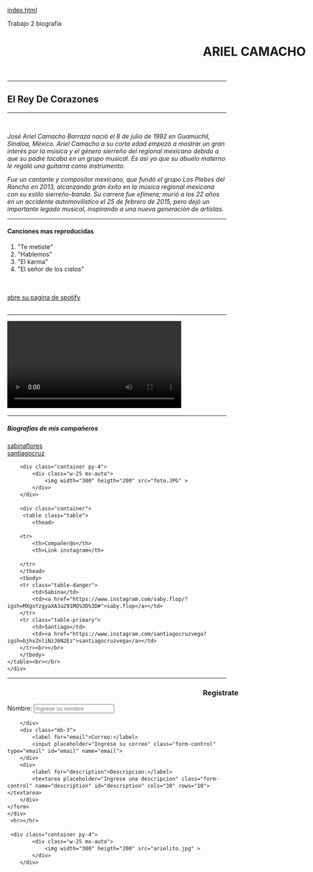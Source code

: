 [index.html](https://github.com/user-attachments/files/23091130/index.html)
<!DOCTYPE html> 
<HTML>
    <TITLE>1.3 Elementos de lenguaje HTML</TITLE>
   <head> Trabajo 2 biografia 
    <meta charset="UTF-8">
<meta http-equiv="X-UA-Compatible" content="IE=edge">
<meta name="viewport" content="width=device-width, initial-scale=1.0">
<link href="https://cdn.jsdelivr.net/npm/bootstrap@5.3.8/dist/css/bootstrap.min.css" rel="stylesheet"
 integrity="sha384-sRIl4kxILFvY47J16cr9ZwB07vP4J8+LH7qKQnuqkuIAvNWLzeN8tE5YBujZqJLB" crossorigin="anonymous">
   </head>
   <div style="weidth:50px">
    <h1 style="position: relative; top: 0px; left: 450px; bottom: ;right: ;">ARIEL CAMACHO</h1>
    </div>
   
   <body>
       <br>
       <hr>
       <div>
       <H2 class="display-6" >El Rey De Corazones</H2> 
     </div>
       <hr>
       <br>
       <div class="container">
       <p><em>José Ariel Camacho Barraza nació el 8 de julio de 1992 en Guamúchil, Sinaloa, México. Ariel Camacho a su corta edad empezó a mostrar un gran interés
         por la música y el género sierreño del regional mexicano debido a que su padre tocaba en un grupo musical. Es asi ya que su abuelo materno le regaló una
          guitarra como instrumento. </em> </P>
        <p><em>Fue un cantante y compositor mexicano, que fundó el grupo Los Plebes del Rancho en 2013, alcanzando gran éxito en la música regional mexicana con su estilo 
            sierreño-banda. Su carrera fue efímera; murió a los 22 años en un accidente automovilístico el 25 de febrero de 2015, pero dejó un importante legado musical, 
            inspirando a una nueva generación de artistas.</em> </p>
   </div>
       
  <hr></hr>
        <H4 >Canciones mas reproducidas</H4>
        <div >
       <OL class="list-inline">
           <LI class="list-inline-item"> "Te metiste"</LI>
           <LI class="list-inline-item"> "Hablemos"</LI>
           <LI class="list-inline-item"> "El karma" </LI>
           <LI class="list-inline-item"> "El señor de los cielos" </LI>
           </div>
           <br></br>
           <a href="https://open.spotify.com/artist/2Lxa3SFNEW0alfRvtdXOul">abre su pagina de spotify</a><br></br>
       </OL>
       <hr></hr>
       <video controls width="400"> <source src="video_ariel.mp4" type="video/mp4">  </video>
      
 <hr></hr>
       <div class="container">
    <div class="row">
      <div class="col border"><H5>Biografias de mis compañeros</H5></div>
        <div class="col border"><a href="https://bootstrap-jimin.onrender.com">sabinaflores</a></div>
      <div class="col border"><a href="https://bootstrap-dbly.onrender.com/">santiagocruz</a></div>
    </div>

       
        <div class="container py-4">
            <div class="w-25 mx-auto">
                <img width="300" heigth="200" src="foto.JPG" >
            </div>
        </div>

        <div class="container">
         <table class="table">
            <thead>
                
        <tr>
            <th>Compañer@s</th>
            <th>Link instagram</th>

        </tr>
        </thead>
        <tbody>
        <tr class="table-danger">
            <td>Sabina</td>
            <td><a href="https://www.instagram.com/saby.flop/?igsh=MXgxYzgyaXA3a291MQ%3D%3D#">saby.flop</a></td>
        </tr>
        <tr class="table-primary">
            <td>Santiago</td>
            <td><a href="https://www.instagram.com/santiagocruzvega?igsh=bjhxZnliNzJ6N2Ez">santiagocruzvega</a></td>
        </tr><br></br>
        </tbody>
    </table><br></br>
    </div>

 <hr></hr>
<div >
    <h3 style="position: relative; top: 0px; left: 450px; bottom: ;right: ; " class="display-6">Registrate</h3>
</div>
    <div>
        <form action="imprimir.php" method="POST">
        <div class="mb-3">
            <label for="nombre">Nombre:</label>
            <input placeholder="Ingrese su nombre" class="form-control" type="text" id="nombre" name="nombre">
            
        </div>
        <div class="mb-3">
            <label for="email">Correo:</label>
            <input placeholder="Ingrese su correo" class="form-control" type="email" id="email" name="email">
        </div>
        <div>
            <label for="description">Descripcion:</label>
            <textarea placeholder="Ingrese una descripcion" class="form-control" name="description" id="description" cols="30" rows="10"></textarea>
        </div>
    </form>
    </div>
     <hr></hr>

     <div class="container py-4">
            <div class="w-25 mx-auto">
                <img width="300" heigth="200" src="arielito.jpg" >
            </div>
        </div>
   
    

   </body>

</HTML>
